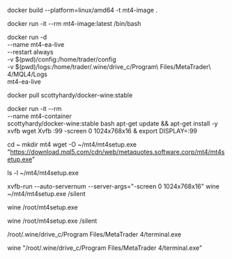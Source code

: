 docker build --platform=linux/amd64 -t mt4-image .

docker run -it --rm mt4-image:latest /bin/bash

docker run -d \
  --name mt4-ea-live \
  --restart always \
  -v $(pwd)/config:/home/trader/config \
  -v $(pwd)/logs:/home/trader/.wine/drive_c/Program\ Files/MetaTrader\ 4/MQL4/Logs \
  mt4-ea-live



docker pull scottyhardy/docker-wine:stable

docker run -it --rm \
    --name mt4-container \
    scottyhardy/docker-wine:stable bash
apt-get update && apt-get install -y xvfb wget
Xvfb :99 -screen 0 1024x768x16 &
export DISPLAY=:99


cd ~
mkdir mt4
wget -O ~/mt4/mt4setup.exe "https://download.mql5.com/cdn/web/metaquotes.software.corp/mt4/mt4setup.exe"

ls -l ~/mt4/mt4setup.exe

xvfb-run --auto-servernum --server-args="-screen 0 1024x768x16" wine ~/mt4/mt4setup.exe /silent

wine /root/mt4setup.exe

wine /root/mt4setup.exe /silent

/root/.wine/drive_c/Program Files/MetaTrader 4/terminal.exe

wine "/root/.wine/drive_c/Program Files/MetaTrader 4/terminal.exe"

